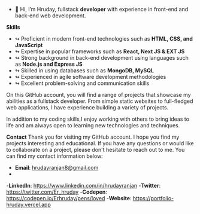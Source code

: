 - 👋 Hi, I’m Hruday, fullstack **developer** with experience in front-end and back-end web development.

**Skills**
- ↬ Proficient in modern front-end technologies such as **HTML, CSS, and JavaScript**
- ↬ Expertise in popular frameworks such as **React, Next JS & EXT JS**
- ↬ Strong background in back-end development using languages such as **Node.js and Express JS**
- ↬ Skilled in using databases such as **MongoDB, MySQL**
- ↬ Experienced in agile software development methodologies
- ↬ Excellent problem-solving and communication skills

On this GitHub account, you will find a range of projects that showcase my abilities as a fullstack developer. From simple static websites to full-fledged web applications, I have experience building a variety of projects.

In addition to my coding skills,I enjoy working with others to bring ideas to life and am always open to learning new technologies and techniques.

**Contact**
Thank you for visiting my GitHub account. I hope you find my projects interesting and educational. If you have any questions or would like to collaborate on a project, please don't hesitate to reach out to me. You can find my contact information below:

- **Email**: hrudayranjan8@gmail.com
-
-**LinkedIn**: https://www.linkedin.com/in/hrudayranjan
-**Twitter**: https://twitter.com/Er_hruday
-**Codepen**: https://codepen.io/Erhruday/pens/loved
-**Website**: https://portfolio-hruday.vercel.app
